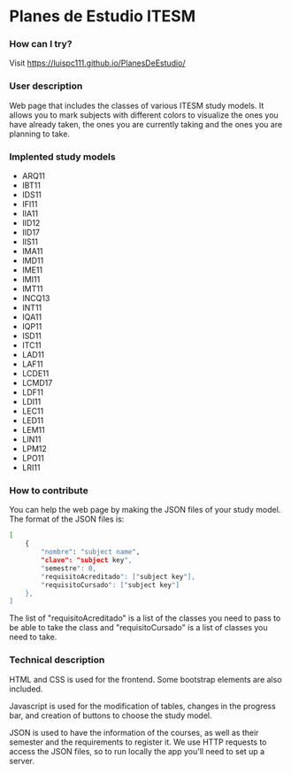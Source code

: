 # Planes de Estudio ITESM

### How can I try?
Visit https://luispc111.github.io/PlanesDeEstudio/

### User description

Web page that includes the classes of various ITESM study models. It allows you to mark subjects with different colors to visualize the ones you have already taken, the ones you are currently taking and the ones you are planning to take.

### Implented study models

- ARQ11
- IBT11
- IDS11
- IFI11
- IIA11
- IID12
- IID17
- IIS11
- IMA11
- IMD11
- IME11
- IMI11
- IMT11
- INCQ13
- INT11
- IQA11
- IQP11
- ISD11
- ITC11
- LAD11
- LAF11
- LCDE11
- LCMD17
- LDF11
- LDI11
- LEC11
- LED11
- LEM11
- LIN11
- LPM12
- LPO11
- LRI11

### How to contribute

You can help the web page by making the JSON files of your study model. The format of the JSON files is:

```bash
[
    {
        "nombre": "subject name",
        "clave": "subject key",
        "semestre": 0,
        "requisitoAcreditado": ["subject key"],
        "requisitoCursado": ["subject key"]
    },
]
```

The list of "requisitoAcreditado" is a list of the classes you need to pass to be able to take the class and "requisitoCursado" is a list of classes you need to take.

### Technical description

HTML and CSS is used for the frontend. Some bootstrap elements are also included. 

Javascript is used for the modification of tables, changes in the progress bar, and creation of buttons to choose the study model.

JSON is used to have the information of the courses, as well as their semester and the requirements to register it. We use HTTP requests to access the JSON files, so to run locally the app you'll need to set up a server.
